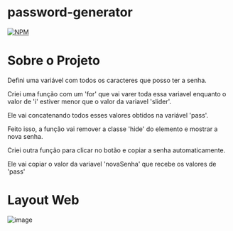 # password-generator
[![NPM](https://img.shields.io/npm/l/react)](https://github.com/luuizalberto/password-generator/blob/main/LICENSE)

# Sobre o Projeto
Defini uma variável com todos os caracteres que posso ter a senha.

Criei uma função com um 'for' que vai varer toda essa variavel enquanto o valor de 'i' estiver menor que o valor da variavel 'slider'.

Ele vai concatenando todos esses valores obtidos na variável 'pass'.

Feito isso, a função vai remover a classe 'hide' do elemento e mostrar a nova senha.

Criei outra função para clicar no botão e copiar a senha automaticamente.

Ele vai copiar o valor da variavel 'novaSenha' que recebe os valores de 'pass'

# Layout Web
![image](https://github.com/luuizalberto/assets/blob/main/images/gerador-de-senha.png)
